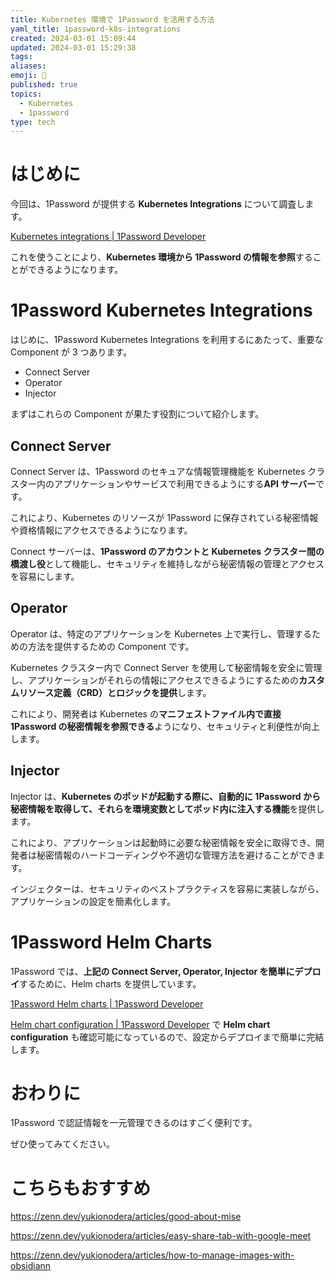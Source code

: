 ```yaml
---
title: Kubernetes 環境で 1Password を活用する方法
yaml_title: 1password-k8s-integrations
created: 2024-03-01 15:09:44
updated: 2024-03-01 15:29:38
tags: 
aliases: 
emoji: 📌
published: true
topics:
  - Kubernetes
  - 1password
type: tech
---
```


# はじめに

今回は、1Password が提供する **Kubernetes Integrations** について調査します。

[Kubernetes integrations | 1Password Developer](https://developer.1password.com/docs/k8s/k8s-integrations)

これを使うことにより、**Kubernetes 環境から 1Password の情報を参照**することができるようになります。

# 1Password Kubernetes Integrations

はじめに、1Password Kubernetes Integrations を利用するにあたって、重要な Component が 3 つあります。

- Connect Server
- Operator
- Injector

まずはこれらの Component が果たす役割について紹介します。

## Connect Server

Connect Server は、1Password のセキュアな情報管理機能を Kubernetes クラスター内のアプリケーションやサービスで利用できるようにする**API サーバー**です。

これにより、Kubernetes のリソースが 1Password に保存されている秘密情報や資格情報にアクセスできるようになります。

Connect サーバーは、**1Password のアカウントと Kubernetes クラスター間の橋渡し役**として機能し、セキュリティを維持しながら秘密情報の管理とアクセスを容易にします。

## Operator

Operator は、特定のアプリケーションを Kubernetes 上で実行し、管理するための方法を提供するための Component です。

Kubernetes クラスター内で Connect Server を使用して秘密情報を安全に管理し、アプリケーションがそれらの情報にアクセスできるようにするための**カスタムリソース定義（CRD）とロジックを提供**します。

これにより、開発者は Kubernetes の**マニフェストファイル内で直接 1Password の秘密情報を参照できる**ようになり、セキュリティと利便性が向上します。

## Injector

Injector は、**Kubernetes のポッドが起動する際に、自動的に 1Password から秘密情報を取得して、それらを環境変数としてポッド内に注入する機能**を提供します。

これにより、アプリケーションは起動時に必要な秘密情報を安全に取得でき、開発者は秘密情報のハードコーディングや不適切な管理方法を避けることができます。

インジェクターは、セキュリティのベストプラクティスを容易に実装しながら、アプリケーションの設定を簡素化します。

# 1Password Helm Charts

1Password では、**上記の Connect Server, Operator, Injector を簡単にデプロイ**するために、Helm charts を提供しています。

[1Password Helm charts | 1Password Developer](https://developer.1password.com/docs/k8s/k8s-helm/)

[Helm chart configuration | 1Password Developer](https://developer.1password.com/docs/connect/helm/) で **Helm chart configuration** も確認可能になっているので、設定からデプロイまで簡単に完結します。

# おわりに

1Password で認証情報を一元管理できるのはすごく便利です。

ぜひ使ってみてください。

# こちらもおすすめ

https://zenn.dev/yukionodera/articles/good-about-mise

https://zenn.dev/yukionodera/articles/easy-share-tab-with-google-meet

https://zenn.dev/yukionodera/articles/how-to-manage-images-with-obsidiann

